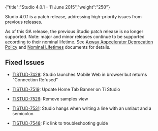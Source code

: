 {"title":"Studio 4.0.1 - 11 June 2015","weight":"250"}

Studio 4.0.1 is a patch release, addressing high-priority issues from previous releases.

As of this GA release, the previous Studio patch release is no longer supported. Note: major and minor releases continue to be supported according to their nominal lifetime. See [Axway Appcelerator Deprecation Policy](/docs/appc/AMPLIFY_Appcelerator_Services_Overview/Axway_Appcelerator_Deprecation_Policy/) and [Nominal Lifetimes](/docs/appc/AMPLIFY_Appcelerator_Services_Overview/Axway_Appcelerator_Product_Lifecycle/#nominal-lifetimes) documents for details.

## Fixed Issues

* [TISTUD-7428](https://jira.appcelerator.org/browse/TISTUD-7428): Studio launches Mobile Web in browser but returns "Connection Refused"

* [TISTUD-7519](https://jira.appcelerator.org/browse/TISTUD-7519): Update Home Tab Banner on Ti Studio

* [TISTUD-7526](https://jira.appcelerator.org/browse/TISTUD-7526): Remove samples view

* [TISTUD-7531](https://jira.appcelerator.org/browse/TISTUD-7531): Studio hangs when writing a line with an umlaut and a semicolon

* [TISTUD-7548](https://jira.appcelerator.org/browse/TISTUD-7548): Fix link to troubleshooting guide

